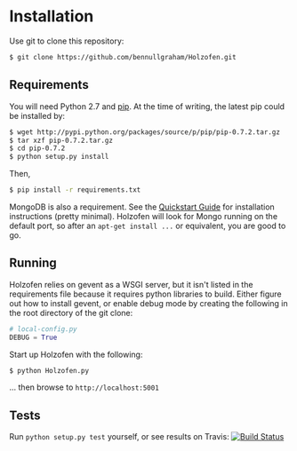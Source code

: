 Installation
==========

Use git to clone this repository:

```bash
$ git clone https://github.com/bennullgraham/Holzofen.git
````

Requirements
----------

You will need Python 2.7 and [pip](http://guide.python-distribute.org/installation.html#pip-installs-python-pip). At the time of writing, the latest pip could be installed by:

```bash
$ wget http://pypi.python.org/packages/source/p/pip/pip-0.7.2.tar.gz
$ tar xzf pip-0.7.2.tar.gz
$ cd pip-0.7.2
$ python setup.py install
```

Then,

```bash
$ pip install -r requirements.txt
```

MongoDB is also a requirement. See the [Quickstart Guide](http://www.mongodb.org/display/DOCS/Quickstart) for installation instructions (pretty minimal). Holzofen will look for Mongo running on the default port, so after an `apt-get install ...` or equivalent, you are good to go.

Running
----------
Holzofen relies on gevent as a WSGI server, but it isn't listed in the requirements file because it requires python libraries to build. Either figure out how to install gevent, or enable debug mode by creating the following in the root directory of the git clone:

```python
# local-config.py
DEBUG = True
```

Start up Holzofen with the following:


```bash
$ python Holzofen.py
```

... then browse to `http://localhost:5001`

Tests
----------
Run `python setup.py test` yourself, or see results on Travis: [![Build Status](https://secure.travis-ci.org/bennullgraham/Holzofen.png)](http://travis-ci.org/bennullgraham/Holzofen)
